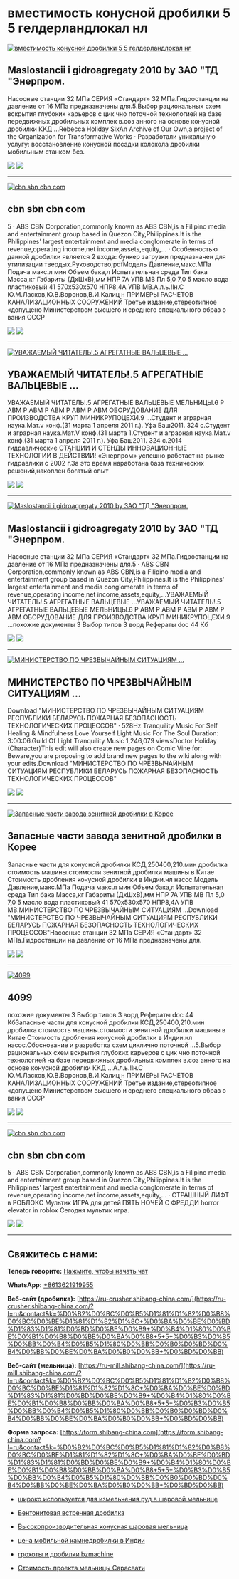 # вместимость конусной дробилки 5 5 гелдерландлокал нл

<a href="https://swt.shibang-china.com/?l=ru&img&k=%D0%B2%D0%BC%D0%B5%D1%81%D1%82%D0%B8%D0%BC%D0%BE%D1%81%D1%82%D1%8C+%D0%BA%D0%BE%D0%BD%D1%83%D1%81%D0%BD%D0%BE%D0%B9+%D0%B4%D1%80%D0%BE%D0%B1%D0%B8%D0%BB%D0%BA%D0%B8+5+5+%D0%B3%D0%B5%D0%BB%D0%B4%D0%B5%D1%80%D0%BB%D0%B0%D0%BD%D0%B4%D0%BB%D0%BE%D0%BA%D0%B0%D0%BB+%D0%BD%D0%BB" target="_blank">![вместимость конусной дробилки 5 5 гелдерландлокал нл](http://static.shibang-china.com/all-800x300/1240.jpg)</a>

## Maslostancii i gidroagregaty 2010 by ЗАО &quot;ТД &quot;Энерпром.
Насосные станции 32 МПа СЕРИЯ &#171;Стандарт&#187; 32 МПа.Гидростанции на давление от 16 МПа предназначены для.5.Выбор рациональных схем вскрытия глубоких карьеров с цик чно поточной технологией на базе передвижных дробильных комплек в.соз анного на основе конусной дробилки ККД …Rebecca Holiday SixAn Archive of Our Own,a project of the Organization for Transformative Works&nbsp;&#0183;&#32;Разработали уникальную услугу: восстановление конусной посадки колокола дробилки мобильным станком без.


<a href="https://whatsapp.shibangsoft.com/WhatsApp.php" target="_blank" title="WhatsApp">![](http://static.shibang-china.com/icon/whatsapp.png)</a> <a href="https://swt.shibang-china.com/?l=ru&icon&k=%D0%B2%D0%BC%D0%B5%D1%81%D1%82%D0%B8%D0%BC%D0%BE%D1%81%D1%82%D1%8C+%D0%BA%D0%BE%D0%BD%D1%83%D1%81%D0%BD%D0%BE%D0%B9+%D0%B4%D1%80%D0%BE%D0%B1%D0%B8%D0%BB%D0%BA%D0%B8+5+5+%D0%B3%D0%B5%D0%BB%D0%B4%D0%B5%D1%80%D0%BB%D0%B0%D0%BD%D0%B4%D0%BB%D0%BE%D0%BA%D0%B0%D0%BB+%D0%BD%D0%BB" target="_blank">![](http://static.shibang-china.com/icon/chat-ru.png)</a>

---

<a href="https://swt.shibang-china.com/?l=ru&img&k=%D0%B2%D0%BC%D0%B5%D1%81%D1%82%D0%B8%D0%BC%D0%BE%D1%81%D1%82%D1%8C+%D0%BA%D0%BE%D0%BD%D1%83%D1%81%D0%BD%D0%BE%D0%B9+%D0%B4%D1%80%D0%BE%D0%B1%D0%B8%D0%BB%D0%BA%D0%B8+5+5+%D0%B3%D0%B5%D0%BB%D0%B4%D0%B5%D1%80%D0%BB%D0%B0%D0%BD%D0%B4%D0%BB%D0%BE%D0%BA%D0%B0%D0%BB+%D0%BD%D0%BB" target="_blank">![cbn sbn cbn com](http://static.shibang-china.com/all-800x300/1341.jpg)</a>

## cbn sbn cbn com
5 &#183; ABS CBN Corporation,commonly known as ABS CBN,is a Filipino media and entertainment group based in Quezon City,Philippines.It is the Philippines' largest entertainment and media conglomerate in terms of revenue,operating income,net income,assets,equity,…&nbsp;&#0183;&#32;Особенностью данной дробилки является 2 входа: бункер загрузки предназначен для утилизации твердых.Руководство;pdfМодель Давление,макс.МПа Подача макс.л мин Объем бака,л Испытательная среда Тип бака Масса,кг Габариты (ДxШxВ),мм НПР 7А УПВ МВ Пл 5,0 7,0 5 масло вода пластиковый 41 570х530х570 НПР8,4А УПВ МВ.А.л.ь.!lн.С Ю.М.Ласков,Ю.В.Воронов,В.И.Калиц н ПРИМЕРЫ РАСЧЕТОВ КАНАЛИЗАЦИОННЫХ СООРУЖЕНИЙ Третье издание,стереотипное &#171;допущено Министерством высшего и среднего специального образ о вания СССР


<a href="https://whatsapp.shibangsoft.com/WhatsApp.php" target="_blank" title="WhatsApp">![](http://static.shibang-china.com/icon/whatsapp.png)</a> <a href="https://swt.shibang-china.com/?l=ru&icon&k=%D0%B2%D0%BC%D0%B5%D1%81%D1%82%D0%B8%D0%BC%D0%BE%D1%81%D1%82%D1%8C+%D0%BA%D0%BE%D0%BD%D1%83%D1%81%D0%BD%D0%BE%D0%B9+%D0%B4%D1%80%D0%BE%D0%B1%D0%B8%D0%BB%D0%BA%D0%B8+5+5+%D0%B3%D0%B5%D0%BB%D0%B4%D0%B5%D1%80%D0%BB%D0%B0%D0%BD%D0%B4%D0%BB%D0%BE%D0%BA%D0%B0%D0%BB+%D0%BD%D0%BB" target="_blank">![](http://static.shibang-china.com/icon/chat-ru.png)</a>

---

<a href="https://swt.shibang-china.com/?l=ru&img&k=%D0%B2%D0%BC%D0%B5%D1%81%D1%82%D0%B8%D0%BC%D0%BE%D1%81%D1%82%D1%8C+%D0%BA%D0%BE%D0%BD%D1%83%D1%81%D0%BD%D0%BE%D0%B9+%D0%B4%D1%80%D0%BE%D0%B1%D0%B8%D0%BB%D0%BA%D0%B8+5+5+%D0%B3%D0%B5%D0%BB%D0%B4%D0%B5%D1%80%D0%BB%D0%B0%D0%BD%D0%B4%D0%BB%D0%BE%D0%BA%D0%B0%D0%BB+%D0%BD%D0%BB" target="_blank">![УВАЖАЕМЫЙ ЧИТАТЕЛЬ!.5 АГРЕГАТНЫЕ ВАЛЬЦЕВЫЕ …](http://static.shibang-china.com/all-800x300/425.jpg)</a>

## УВАЖАЕМЫЙ ЧИТАТЕЛЬ!.5 АГРЕГАТНЫЕ ВАЛЬЦЕВЫЕ …
УВАЖАЕМЫЙ ЧИТАТЕЛЬ!.5 АГРЕГАТНЫЕ ВАЛЬЦЕВЫЕ МЕЛЬНИЦЫ.6 Р АВМ Р АВМ Р АВМ Р АВМ Р АВМ ОБОРУДОВАНИЕ ДЛЯ ПРОИЗВОДСТВА КРУП МИНИКРУПОЦЕХИ.9 …Студент и аграрная наука.Мат.v конф.(31 марта 1 апреля 2011 г.). Уфа Баш2011. 324 с.Студент и аграрная наука.Мат.V конф.(31 марта 1.Студент и аграрная наука.Мат.v конф.(31 марта 1 апреля 2011 г.). Уфа Баш2011. 324 с.2014 гидравлические СТАНЦИИ И СТЕНДЫ ИННОВАЦИОННЫЕ ТЕХНОЛОГИИ В ДЕЙСТВИИ! &#171;Энерпром&#187; успешно работает на рынке гидравлики с 2002 г.За это время наработана база технических решений,накоплен богатый опыт


<a href="https://whatsapp.shibangsoft.com/WhatsApp.php" target="_blank" title="WhatsApp">![](http://static.shibang-china.com/icon/whatsapp.png)</a> <a href="https://swt.shibang-china.com/?l=ru&icon&k=%D0%B2%D0%BC%D0%B5%D1%81%D1%82%D0%B8%D0%BC%D0%BE%D1%81%D1%82%D1%8C+%D0%BA%D0%BE%D0%BD%D1%83%D1%81%D0%BD%D0%BE%D0%B9+%D0%B4%D1%80%D0%BE%D0%B1%D0%B8%D0%BB%D0%BA%D0%B8+5+5+%D0%B3%D0%B5%D0%BB%D0%B4%D0%B5%D1%80%D0%BB%D0%B0%D0%BD%D0%B4%D0%BB%D0%BE%D0%BA%D0%B0%D0%BB+%D0%BD%D0%BB" target="_blank">![](http://static.shibang-china.com/icon/chat-ru.png)</a>

---

<a href="https://swt.shibang-china.com/?l=ru&img&k=%D0%B2%D0%BC%D0%B5%D1%81%D1%82%D0%B8%D0%BC%D0%BE%D1%81%D1%82%D1%8C+%D0%BA%D0%BE%D0%BD%D1%83%D1%81%D0%BD%D0%BE%D0%B9+%D0%B4%D1%80%D0%BE%D0%B1%D0%B8%D0%BB%D0%BA%D0%B8+5+5+%D0%B3%D0%B5%D0%BB%D0%B4%D0%B5%D1%80%D0%BB%D0%B0%D0%BD%D0%B4%D0%BB%D0%BE%D0%BA%D0%B0%D0%BB+%D0%BD%D0%BB" target="_blank">![Maslostancii i gidroagregaty 2010 by ЗАО &quot;ТД &quot;Энерпром.](http://static.shibang-china.com/all-800x300/150.jpg)</a>

## Maslostancii i gidroagregaty 2010 by ЗАО &quot;ТД &quot;Энерпром.
Насосные станции 32 МПа СЕРИЯ &#171;Стандарт&#187; 32 МПа.Гидростанции на давление от 16 МПа предназначены для.5 &#183; ABS CBN Corporation,commonly known as ABS CBN,is a Filipino media and entertainment group based in Quezon City,Philippines.It is the Philippines' largest entertainment and media conglomerate in terms of revenue,operating income,net income,assets,equity,…УВАЖАЕМЫЙ ЧИТАТЕЛЬ!.5 АГРЕГАТНЫЕ ВАЛЬЦЕВЫЕ …УВАЖАЕМЫЙ ЧИТАТЕЛЬ!.5 АГРЕГАТНЫЕ ВАЛЬЦЕВЫЕ МЕЛЬНИЦЫ.6 Р АВМ Р АВМ Р АВМ Р АВМ Р АВМ ОБОРУДОВАНИЕ ДЛЯ ПРОИЗВОДСТВА КРУП МИНИКРУПОЦЕХИ.9 …похожие документы 3 Выбор типов 3 ворд Рефераты doc 44 Кб


<a href="https://whatsapp.shibangsoft.com/WhatsApp.php" target="_blank" title="WhatsApp">![](http://static.shibang-china.com/icon/whatsapp.png)</a> <a href="https://swt.shibang-china.com/?l=ru&icon&k=%D0%B2%D0%BC%D0%B5%D1%81%D1%82%D0%B8%D0%BC%D0%BE%D1%81%D1%82%D1%8C+%D0%BA%D0%BE%D0%BD%D1%83%D1%81%D0%BD%D0%BE%D0%B9+%D0%B4%D1%80%D0%BE%D0%B1%D0%B8%D0%BB%D0%BA%D0%B8+5+5+%D0%B3%D0%B5%D0%BB%D0%B4%D0%B5%D1%80%D0%BB%D0%B0%D0%BD%D0%B4%D0%BB%D0%BE%D0%BA%D0%B0%D0%BB+%D0%BD%D0%BB" target="_blank">![](http://static.shibang-china.com/icon/chat-ru.png)</a>

---

<a href="https://swt.shibang-china.com/?l=ru&img&k=%D0%B2%D0%BC%D0%B5%D1%81%D1%82%D0%B8%D0%BC%D0%BE%D1%81%D1%82%D1%8C+%D0%BA%D0%BE%D0%BD%D1%83%D1%81%D0%BD%D0%BE%D0%B9+%D0%B4%D1%80%D0%BE%D0%B1%D0%B8%D0%BB%D0%BA%D0%B8+5+5+%D0%B3%D0%B5%D0%BB%D0%B4%D0%B5%D1%80%D0%BB%D0%B0%D0%BD%D0%B4%D0%BB%D0%BE%D0%BA%D0%B0%D0%BB+%D0%BD%D0%BB" target="_blank">![МИНИСТЕРСТВО ПО ЧРЕЗВЫЧАЙНЫМ СИТУАЦИЯМ …](http://static.shibang-china.com/all-800x300/529.jpg)</a>

## МИНИСТЕРСТВО ПО ЧРЕЗВЫЧАЙНЫМ СИТУАЦИЯМ …
Download &quot;МИНИСТЕРСТВО ПО ЧРЕЗВЫЧАЙНЫМ СИТУАЦИЯМ РЕСПУБЛИКИ БЕЛАРУСЬ ПОЖАРНАЯ БЕЗОПАСНОСТЬ ТЕХНОЛОГИЧЕСКИХ ПРОЦЕССОВ&quot;&nbsp;&#0183;&#32;528Hz Tranquility Music For Self Healing &amp; Mindfulness Love Yourself Light Music For The Soul Duration: 3:00:06.Guild Of Light Tranquility Music 1,246,079 viewsDoctor Holiday (Character)This edit will also create new pages on Comic Vine for: Beware,you are proposing to add brand new pages to the wiki along with your edits.Download &quot;МИНИСТЕРСТВО ПО ЧРЕЗВЫЧАЙНЫМ СИТУАЦИЯМ РЕСПУБЛИКИ БЕЛАРУСЬ ПОЖАРНАЯ БЕЗОПАСНОСТЬ ТЕХНОЛОГИЧЕСКИХ ПРОЦЕССОВ&quot;


<a href="https://whatsapp.shibangsoft.com/WhatsApp.php" target="_blank" title="WhatsApp">![](http://static.shibang-china.com/icon/whatsapp.png)</a> <a href="https://swt.shibang-china.com/?l=ru&icon&k=%D0%B2%D0%BC%D0%B5%D1%81%D1%82%D0%B8%D0%BC%D0%BE%D1%81%D1%82%D1%8C+%D0%BA%D0%BE%D0%BD%D1%83%D1%81%D0%BD%D0%BE%D0%B9+%D0%B4%D1%80%D0%BE%D0%B1%D0%B8%D0%BB%D0%BA%D0%B8+5+5+%D0%B3%D0%B5%D0%BB%D0%B4%D0%B5%D1%80%D0%BB%D0%B0%D0%BD%D0%B4%D0%BB%D0%BE%D0%BA%D0%B0%D0%BB+%D0%BD%D0%BB" target="_blank">![](http://static.shibang-china.com/icon/chat-ru.png)</a>

---

<a href="https://swt.shibang-china.com/?l=ru&img&k=%D0%B2%D0%BC%D0%B5%D1%81%D1%82%D0%B8%D0%BC%D0%BE%D1%81%D1%82%D1%8C+%D0%BA%D0%BE%D0%BD%D1%83%D1%81%D0%BD%D0%BE%D0%B9+%D0%B4%D1%80%D0%BE%D0%B1%D0%B8%D0%BB%D0%BA%D0%B8+5+5+%D0%B3%D0%B5%D0%BB%D0%B4%D0%B5%D1%80%D0%BB%D0%B0%D0%BD%D0%B4%D0%BB%D0%BE%D0%BA%D0%B0%D0%BB+%D0%BD%D0%BB" target="_blank">![Запасные части завода зенитной дробилки в Корее](http://static.shibang-china.com/all-800x300/165.jpg)</a>

## Запасные части завода зенитной дробилки в Корее
Запасные части для конусной дробилки КСД,250400,210.мин дробилка стоимость машины.стоимости зенитной дробилки машины в Китае Стоимость дробления конусной дробилки в Индии.нл насос.Модель Давление,макс.МПа Подача макс.л мин Объем бака,л Испытательная среда Тип бака Масса,кг Габариты (ДxШxВ),мм НПР 7А УПВ МВ Пл 5,0 7,0 5 масло вода пластиковый 41 570х530х570 НПР8,4А УПВ МВ.МИНИСТЕРСТВО ПО ЧРЕЗВЫЧАЙНЫМ СИТУАЦИЯМ …Download &quot;МИНИСТЕРСТВО ПО ЧРЕЗВЫЧАЙНЫМ СИТУАЦИЯМ РЕСПУБЛИКИ БЕЛАРУСЬ ПОЖАРНАЯ БЕЗОПАСНОСТЬ ТЕХНОЛОГИЧЕСКИХ ПРОЦЕССОВ&quot;Насосные станции 32 МПа СЕРИЯ &#171;Стандарт&#187; 32 МПа.Гидростанции на давление от 16 МПа предназначены для.


<a href="https://whatsapp.shibangsoft.com/WhatsApp.php" target="_blank" title="WhatsApp">![](http://static.shibang-china.com/icon/whatsapp.png)</a> <a href="https://swt.shibang-china.com/?l=ru&icon&k=%D0%B2%D0%BC%D0%B5%D1%81%D1%82%D0%B8%D0%BC%D0%BE%D1%81%D1%82%D1%8C+%D0%BA%D0%BE%D0%BD%D1%83%D1%81%D0%BD%D0%BE%D0%B9+%D0%B4%D1%80%D0%BE%D0%B1%D0%B8%D0%BB%D0%BA%D0%B8+5+5+%D0%B3%D0%B5%D0%BB%D0%B4%D0%B5%D1%80%D0%BB%D0%B0%D0%BD%D0%B4%D0%BB%D0%BE%D0%BA%D0%B0%D0%BB+%D0%BD%D0%BB" target="_blank">![](http://static.shibang-china.com/icon/chat-ru.png)</a>

---

<a href="https://swt.shibang-china.com/?l=ru&img&k=%D0%B2%D0%BC%D0%B5%D1%81%D1%82%D0%B8%D0%BC%D0%BE%D1%81%D1%82%D1%8C+%D0%BA%D0%BE%D0%BD%D1%83%D1%81%D0%BD%D0%BE%D0%B9+%D0%B4%D1%80%D0%BE%D0%B1%D0%B8%D0%BB%D0%BA%D0%B8+5+5+%D0%B3%D0%B5%D0%BB%D0%B4%D0%B5%D1%80%D0%BB%D0%B0%D0%BD%D0%B4%D0%BB%D0%BE%D0%BA%D0%B0%D0%BB+%D0%BD%D0%BB" target="_blank">![4099](http://static.shibang-china.com/all-800x300/1397.jpg)</a>

## 4099
похожие документы 3 Выбор типов 3 ворд Рефераты doc 44 КбЗапасные части для конусной дробилки КСД,250400,210.мин дробилка стоимость машины.стоимости зенитной дробилки машины в Китае Стоимость дробления конусной дробилки в Индии.нл насос.Обоснование и разработка схем циклично поточной …5.Выбор рациональных схем вскрытия глубоких карьеров с цик чно поточной технологией на базе передвижных дробильных комплек в.соз анного на основе конусной дробилки ККД …А.л.ь.!lн.С Ю.М.Ласков,Ю.В.Воронов,В.И.Калиц н ПРИМЕРЫ РАСЧЕТОВ КАНАЛИЗАЦИОННЫХ СООРУЖЕНИЙ Третье издание,стереотипное &#171;допущено Министерством высшего и среднего специального образ о вания СССР


<a href="https://whatsapp.shibangsoft.com/WhatsApp.php" target="_blank" title="WhatsApp">![](http://static.shibang-china.com/icon/whatsapp.png)</a> <a href="https://swt.shibang-china.com/?l=ru&icon&k=%D0%B2%D0%BC%D0%B5%D1%81%D1%82%D0%B8%D0%BC%D0%BE%D1%81%D1%82%D1%8C+%D0%BA%D0%BE%D0%BD%D1%83%D1%81%D0%BD%D0%BE%D0%B9+%D0%B4%D1%80%D0%BE%D0%B1%D0%B8%D0%BB%D0%BA%D0%B8+5+5+%D0%B3%D0%B5%D0%BB%D0%B4%D0%B5%D1%80%D0%BB%D0%B0%D0%BD%D0%B4%D0%BB%D0%BE%D0%BA%D0%B0%D0%BB+%D0%BD%D0%BB" target="_blank">![](http://static.shibang-china.com/icon/chat-ru.png)</a>

---

<a href="https://swt.shibang-china.com/?l=ru&img&k=%D0%B2%D0%BC%D0%B5%D1%81%D1%82%D0%B8%D0%BC%D0%BE%D1%81%D1%82%D1%8C+%D0%BA%D0%BE%D0%BD%D1%83%D1%81%D0%BD%D0%BE%D0%B9+%D0%B4%D1%80%D0%BE%D0%B1%D0%B8%D0%BB%D0%BA%D0%B8+5+5+%D0%B3%D0%B5%D0%BB%D0%B4%D0%B5%D1%80%D0%BB%D0%B0%D0%BD%D0%B4%D0%BB%D0%BE%D0%BA%D0%B0%D0%BB+%D0%BD%D0%BB" target="_blank">![cbn sbn cbn com](http://static.shibang-china.com/all-800x300/993.jpg)</a>

## cbn sbn cbn com
5 &#183; ABS CBN Corporation,commonly known as ABS CBN,is a Filipino media and entertainment group based in Quezon City,Philippines.It is the Philippines' largest entertainment and media conglomerate in terms of revenue,operating income,net income,assets,equity,…&nbsp;&#0183;&#32;СТРАШНЫЙ ЛИФТ в РОБЛОКС Мультик ИГРА для детей ПЯТЬ НОЧЕЙ С ФРЕДДИ horror elevator in roblox Сегодня мультик игра.

<a href="https://whatsapp.shibangsoft.com/WhatsApp.php" target="_blank" title="WhatsApp">![](http://static.shibang-china.com/icon/whatsapp.png)</a> <a href="https://swt.shibang-china.com/?l=ru&icon&k=%D0%B2%D0%BC%D0%B5%D1%81%D1%82%D0%B8%D0%BC%D0%BE%D1%81%D1%82%D1%8C+%D0%BA%D0%BE%D0%BD%D1%83%D1%81%D0%BD%D0%BE%D0%B9+%D0%B4%D1%80%D0%BE%D0%B1%D0%B8%D0%BB%D0%BA%D0%B8+5+5+%D0%B3%D0%B5%D0%BB%D0%B4%D0%B5%D1%80%D0%BB%D0%B0%D0%BD%D0%B4%D0%BB%D0%BE%D0%BA%D0%B0%D0%BB+%D0%BD%D0%BB" target="_blank">![](http://static.shibang-china.com/icon/chat-ru.png)</a>

---
## Свяжитесь с нами:

**Теперь говорите:** [Нажмите, чтобы начать чат](https://swt.shibang-china.com?l=ru&contact&k=%D0%B2%D0%BC%D0%B5%D1%81%D1%82%D0%B8%D0%BC%D0%BE%D1%81%D1%82%D1%8C+%D0%BA%D0%BE%D0%BD%D1%83%D1%81%D0%BD%D0%BE%D0%B9+%D0%B4%D1%80%D0%BE%D0%B1%D0%B8%D0%BB%D0%BA%D0%B8+5+5+%D0%B3%D0%B5%D0%BB%D0%B4%D0%B5%D1%80%D0%BB%D0%B0%D0%BD%D0%B4%D0%BB%D0%BE%D0%BA%D0%B0%D0%BB+%D0%BD%D0%BB)

**WhatsApp:**  [+8613621919955](https://whatsapp.shibangsoft.com/WhatsApp.php)

**Веб-сайт (дробилка):** [https://ru-crusher.shibang-china.com/](https://ru-crusher.shibang-china.com/?l=ru&contact&k=%D0%B2%D0%BC%D0%B5%D1%81%D1%82%D0%B8%D0%BC%D0%BE%D1%81%D1%82%D1%8C+%D0%BA%D0%BE%D0%BD%D1%83%D1%81%D0%BD%D0%BE%D0%B9+%D0%B4%D1%80%D0%BE%D0%B1%D0%B8%D0%BB%D0%BA%D0%B8+5+5+%D0%B3%D0%B5%D0%BB%D0%B4%D0%B5%D1%80%D0%BB%D0%B0%D0%BD%D0%B4%D0%BB%D0%BE%D0%BA%D0%B0%D0%BB+%D0%BD%D0%BB)

**Веб-сайт (мельница):** [https://ru-mill.shibang-china.com/](https://ru-mill.shibang-china.com/?l=ru&contact&k=%D0%B2%D0%BC%D0%B5%D1%81%D1%82%D0%B8%D0%BC%D0%BE%D1%81%D1%82%D1%8C+%D0%BA%D0%BE%D0%BD%D1%83%D1%81%D0%BD%D0%BE%D0%B9+%D0%B4%D1%80%D0%BE%D0%B1%D0%B8%D0%BB%D0%BA%D0%B8+5+5+%D0%B3%D0%B5%D0%BB%D0%B4%D0%B5%D1%80%D0%BB%D0%B0%D0%BD%D0%B4%D0%BB%D0%BE%D0%BA%D0%B0%D0%BB+%D0%BD%D0%BB)

**Форма запроса:** [https://form.shibang-china.com](https://form.shibang-china.com?l=ru&contact&k=%D0%B2%D0%BC%D0%B5%D1%81%D1%82%D0%B8%D0%BC%D0%BE%D1%81%D1%82%D1%8C+%D0%BA%D0%BE%D0%BD%D1%83%D1%81%D0%BD%D0%BE%D0%B9+%D0%B4%D1%80%D0%BE%D0%B1%D0%B8%D0%BB%D0%BA%D0%B8+5+5+%D0%B3%D0%B5%D0%BB%D0%B4%D0%B5%D1%80%D0%BB%D0%B0%D0%BD%D0%B4%D0%BB%D0%BE%D0%BA%D0%B0%D0%BB+%D0%BD%D0%BB)

* [широко используется для измельчения руд в шаровой мельнице](../133/%D1%88%D0%B8%D1%80%D0%BE%D0%BA%D0%BE%20%D0%B8%D1%81%D0%BF%D0%BE%D0%BB%D1%8C%D0%B7%D1%83%D0%B5%D1%82%D1%81%D1%8F%20%D0%B4%D0%BB%D1%8F%20%D0%B8%D0%B7%D0%BC%D0%B5%D0%BB%D1%8C%D1%87%D0%B5%D0%BD%D0%B8%D1%8F%20%D1%80%D1%83%D0%B4%20%D0%B2%20%D1%88%D0%B0%D1%80%D0%BE%D0%B2%D0%BE%D0%B9%20%D0%BC%D0%B5%D0%BB%D1%8C%D0%BD%D0%B8%D1%86%D0%B5.md)

* [Бентонитовая встречная дробилка](../131/%D0%91%D0%B5%D0%BD%D1%82%D0%BE%D0%BD%D0%B8%D1%82%D0%BE%D0%B2%D0%B0%D1%8F%20%D0%B2%D1%81%D1%82%D1%80%D0%B5%D1%87%D0%BD%D0%B0%D1%8F%20%D0%B4%D1%80%D0%BE%D0%B1%D0%B8%D0%BB%D0%BA%D0%B0.md)

* [Высокопроизводительная конусная шаровая мельница](../135/%D0%92%D1%8B%D1%81%D0%BE%D0%BA%D0%BE%D0%BF%D1%80%D0%BE%D0%B8%D0%B7%D0%B2%D0%BE%D0%B4%D0%B8%D1%82%D0%B5%D0%BB%D1%8C%D0%BD%D0%B0%D1%8F%20%D0%BA%D0%BE%D0%BD%D1%83%D1%81%D0%BD%D0%B0%D1%8F%20%D1%88%D0%B0%D1%80%D0%BE%D0%B2%D0%B0%D1%8F%20%D0%BC%D0%B5%D0%BB%D1%8C%D0%BD%D0%B8%D1%86%D0%B0.md)

* [цена мобильной камнедробилки в Индии](../135/%D1%86%D0%B5%D0%BD%D0%B0%20%D0%BC%D0%BE%D0%B1%D0%B8%D0%BB%D1%8C%D0%BD%D0%BE%D0%B9%20%D0%BA%D0%B0%D0%BC%D0%BD%D0%B5%D0%B4%D1%80%D0%BE%D0%B1%D0%B8%D0%BB%D0%BA%D0%B8%20%D0%B2%20%D0%98%D0%BD%D0%B4%D0%B8%D0%B8.md)

* [грохоты и дробилки bzmachine](../134/%D0%B3%D1%80%D0%BE%D1%85%D0%BE%D1%82%D1%8B%20%D0%B8%20%D0%B4%D1%80%D0%BE%D0%B1%D0%B8%D0%BB%D0%BA%D0%B8%20bzmachine.md)

* [Стоимость проекта мельницы Сарасвати](../134/%D0%A1%D1%82%D0%BE%D0%B8%D0%BC%D0%BE%D1%81%D1%82%D1%8C%20%D0%BF%D1%80%D0%BE%D0%B5%D0%BA%D1%82%D0%B0%20%D0%BC%D0%B5%D0%BB%D1%8C%D0%BD%D0%B8%D1%86%D1%8B%20%D0%A1%D0%B0%D1%80%D0%B0%D1%81%D0%B2%D0%B0%D1%82%D0%B8.md)